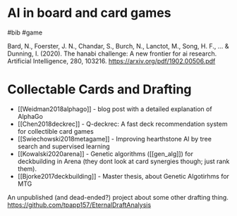 # AI in board and card games

#bib #game

Bard, N., Foerster, J. N., Chandar, S., Burch, N., Lanctot, M., Song, H. F., ... & Dunning, I. (2020). The hanabi challenge: A new frontier for ai research. Artificial Intelligence, 280, 103216.
https://arxiv.org/pdf/1902.00506.pdf

# Collectable Cards and Drafting

* [[Weidman2018alphago]] - blog post with a detailed explanation of AlphaGo
* [[Chen2018deckrec]] - Q-deckrec: A fast deck recommendation system for collectible card games
* [[Swiechowski2018metagame]] - Improving hearthstone AI by tree search and supervised learning
* [[Kowalski2020arena]] - Genetic algorithms ([[gen_alg]]) for deckbuilding in Arena (they dont look at card synergies though; just rank them).
* [[Bjorke2017deckbuilding]] - Master thesis, about Genetic Algotirhms for MTG

An unpublished (and dead-ended?) project about some other drafting thing.
https://github.com/tpapp157/EternalDraftAnalysis